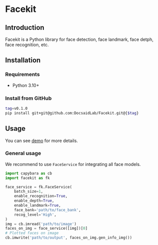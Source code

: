 # Facekit

## Introduction

Facekit is a Python library for face detection, face landmark, face detph, face recognition, etc.

## Installation

### Requirements

- Python 3.10+

### Install from GitHub

```bash
tag=v0.1.0
pip install git+git@github.com:DocsaidLab/Facekit.git@{$tag}
```

## Usage

You can see [demo](demo) for more details.

### General usage

We recommend to use `FaceService` for integrating all face models.

```python
import capybara as cb
import facekit as fk

face_service = fk.FaceService(
	batch_size=1,
	enable_recognition=True,
	enable_depth=True,
	enable_landmark=True,
	face_bank='path/to/face_bank',
	recog_level='High',
)
img = cb.imread('path/to/image')
faces_on_img = face_service([img])[0]
# Plotted faces on image
cb.imwrite('path/to/output', faces_on_img.gen_info_img())
```

